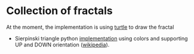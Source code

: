 # Collection of fractals

At the moment, the implementation is using [turtle](https://docs.python.org/3/library/turtle.html) to draw the fractal


* Sierpinski triangle python [implementation](sierpinski_triangle.py) using colors and supporting UP and DOWN orientation ([wikipedia](https://en.wikipedia.org/wiki/Sierpi%C5%84ski_triangle)).

